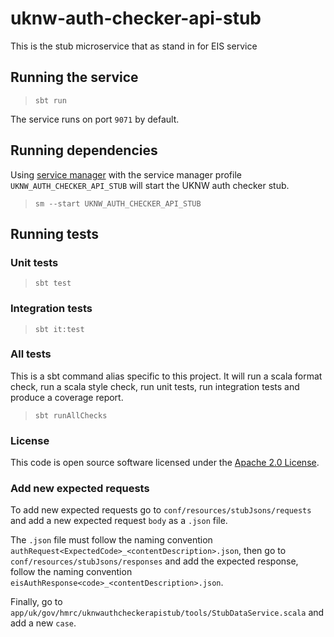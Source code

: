 
# uknw-auth-checker-api-stub

This is the stub microservice that as stand in for EIS service

## Running the service

> `sbt run`

The service runs on port `9071` by default.

## Running dependencies

Using [service manager](https://github.com/hmrc/service-manager)
with the service manager profile `UKNW_AUTH_CHECKER_API_STUB` will start
the UKNW auth checker stub.

> `sm --start UKNW_AUTH_CHECKER_API_STUB`

## Running tests

### Unit tests

> `sbt test`

### Integration tests

> `sbt it:test`


### All tests

This is a sbt command alias specific to this project. It will run a scala format
check, run a scala style check, run unit tests, run integration tests and produce a coverage report.
> `sbt runAllChecks`

### License

This code is open source software licensed under the [Apache 2.0 License]("http://www.apache.org/licenses/LICENSE-2.0.html").

### Add new expected requests

To add new expected requests go to `conf/resources/stubJsons/requests` and add a new expected request `body` as a `.json` file.

The `.json` file must follow the naming convention `authRequest<ExpectedCode>_<contentDescription>.json`, then go to `conf/resources/stubJsons/responses` and add the expected response, follow the naming convention ``eisAuthResponse<code>_<contentDescription>.json``.

Finally, go to `app/uk/gov/hmrc/uknwauthcheckerapistub/tools/StubDataService.scala` and add a new `case`.